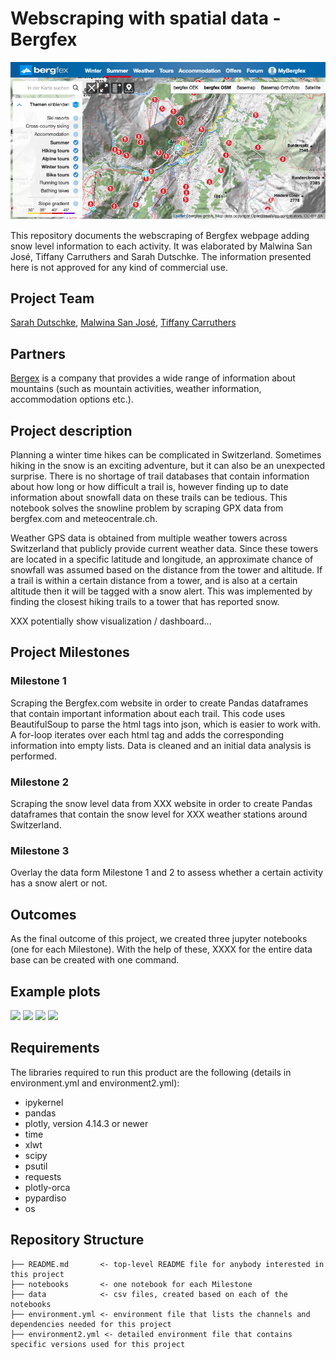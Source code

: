 # Webscraping with spatial data - Bergfex

![](Teaser_Bergfex.png)

This repository documents the webscraping of Bergfex webpage adding snow level information to each activity. It was elaborated by Malwina San José, Tiffany Carruthers and Sarah Dutschke. The information presented here is not approved for any kind of commercial use.

Project Team
-----------

[Sarah Dutschke](https://www.linkedin.com/in/sarah-dutschke/), 
[Malwina San José](https://www.linkedin.com/in/malwina-san-josé/),
[Tiffany Carruthers](https://www.linkedin.com/in/tiffanycarruthers/)

Partners
 -------
[Bergex](https://www.bergfex.com/) is a company that provides a wide range of information about mountains (such as mountain activities, weather information, accommodation options etc.).

Project description
-------------------
Planning a winter time hikes can be complicated in Switzerland. Sometimes hiking in the snow is an exciting adventure, but it can also be an unexpected surprise. There is no shortage of trail databases that contain information about how long or how difficult a trail is, however finding up to date information about snowfall data on these trails can be tedious. This notebook solves the snowline problem by scraping GPX data from bergfex.com and meteocentrale.ch. 

Weather GPS data is obtained from multiple weather towers across Switzerland that publicly provide current weather data. Since these towers are located in a specific latitude and longitude, an approximate chance of snowfall was assumed based on the distance from the tower and altitude. If a trail is within a certain distance from a tower, and is also at a certain altitude then it will be tagged with a snow alert. This was implemented by finding the closest hiking trails to a tower that has reported snow.

XXX potentially show visualization / dashboard...

Project Milestones
-------------------
### Milestone 1
Scraping the Bergfex.com website in order to create Pandas dataframes that contain important information about each trail. This code uses BeautifulSoup to parse the html tags into json, which is easier to work with. A for-loop iterates over each html tag and adds the corresponding information into empty lists. Data is cleaned and an initial data analysis is performed.

 ### Milestone 2
 Scraping the snow level data from XXX website in order to create Pandas dataframes that contain the snow level for XXX weather stations around Switzerland.
 
 ### Milestone 3
 Overlay the data form Milestone 1 and 2 to assess whether a certain activity has a snow alert or not.
 
 Outcomes
 ---------
As the final outcome of this project, we created three jupyter notebooks (one for each Milestone). With the help of these, XXXX for the entire data base can be created with one command. 

Example plots
---------
![](barplot_1.png)
![](treemap_1.png)
![](barplot_2.png)
![](treemap_2.png)

Requirements
------------
The libraries required to run this product are the following (details in environment.yml and environment2.yml):
  - ipykernel
  - pandas
  - plotly, version 4.14.3 or newer
  - time
  - xlwt
  - scipy
  - psutil
  - requests
  - plotly-orca
  - pypardiso
  - os

Repository Structure
------------
    ├── README.md       <- top-level README file for anybody interested in this project
    ├── notebooks       <- one notebook for each Milestone
    ├── data            <- csv files, created based on each of the notebooks
    ├── environment.yml <- environment file that lists the channels and dependencies needed for this project
    ├── environment2.yml <- detailed environment file that contains specific versions used for this project
